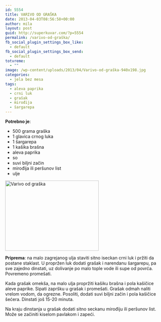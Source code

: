 ```yaml
---
id: 5554
title: VARIVO OD GRAŠKA
date: 2013-04-03T08:56:58+00:00
author: mila
layout: post
guid: http://superkuvar.com/?p=5554
permalink: /varivo-od-graška/
fb_social_plugin_settings_box_like:
  - default
fb_social_plugin_settings_box_send:
  - default
totvreme:
  - ""
image: /wp-content/uploads/2013/04/Varivo-od-graška-940x198.jpg
categories:
  - jela bez mesa
tags:
  - aleva paprika
  - crni luk
  - grašak
  - mirođija
  - šargarepa
---
```

**Potrebno je**:

  * 500 grama graška
  * 1 glavica crnog luka
  * 1 šargarepa
  * 1 kašika brašna
  * aleva paprika
  * so
  * suvi biljni začin
  * mirođija ili peršunov list
  * ulje

<img class="alignnone size-medium wp-image-5555" src="/wp-content/uploads/2013/04/Varivo-od-graška-300x225.jpg" alt="Varivo od graška" width="300" height="225" /> 

**Priprema**: na malo zagrejanog ulja staviti sitno iseckan crni luk i pržiti da postane staklast. U propržen luk dodati grašak i narendanu šargarepu, pa sve zajedno dinstati, uz dolivanje po malo tople vode ili supe od povrća. Povremeno promešati.

Kada grašak omekša, na malo ulja propržiti kašiku brašna i pola kašičice aleve paprike. Sipati zapršku u grašak i promešati. Grašak odmah naliti vrelom vodom, da ogrezne. Posoliti, dodati suvi biljni začin i pola kašičice šećera. Dinstati još 15-20 minuta.

Na kraju dinstanja u grašak dodati sitno seckanu mirođiju ili peršunov list. Može se začiniti kiselom pavlakom i zapeći.
